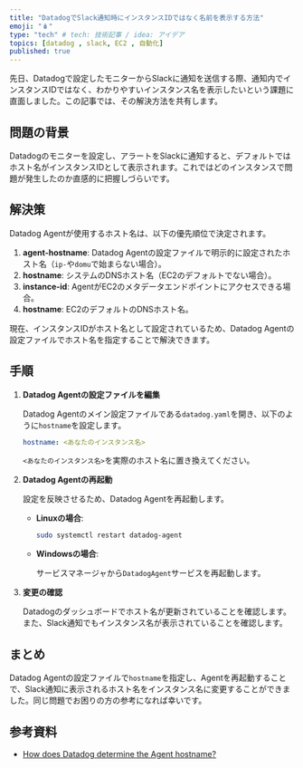 ```yaml
---
title: "DatadogでSlack通知時にインスタンスIDではなく名前を表示する方法"
emoji: "🪆"
type: "tech" # tech: 技術記事 / idea: アイデア
topics: [datadog , slack, EC2 , 自動化]
published: true
---
```


先日、Datadogで設定したモニターからSlackに通知を送信する際、通知内でインスタンスIDではなく、わかりやすいインスタンス名を表示したいという課題に直面しました。この記事では、その解決方法を共有します。

## 問題の背景

Datadogのモニターを設定し、アラートをSlackに通知すると、デフォルトではホスト名がインスタンスIDとして表示されます。これではどのインスタンスで問題が発生したのか直感的に把握しづらいです。

## 解決策

Datadog Agentが使用するホスト名は、以下の優先順位で決定されます。

1. **agent-hostname**: Datadog Agentの設定ファイルで明示的に設定されたホスト名（`ip-`や`domu`で始まらない場合）。
2. **hostname**: システムのDNSホスト名（EC2のデフォルトでない場合）。
3. **instance-id**: AgentがEC2のメタデータエンドポイントにアクセスできる場合。
4. **hostname**: EC2のデフォルトのDNSホスト名。

現在、インスタンスIDがホスト名として設定されているため、Datadog Agentの設定ファイルでホスト名を指定することで解決できます。

## 手順

1. **Datadog Agentの設定ファイルを編集**

    Datadog Agentのメイン設定ファイルである`datadog.yaml`を開き、以下のように`hostname`を設定します。

    ```yaml
    hostname: <あなたのインスタンス名>
    ```

    `<あなたのインスタンス名>`を実際のホスト名に置き換えてください。

2. **Datadog Agentの再起動**

    設定を反映させるため、Datadog Agentを再起動します。

    - **Linuxの場合**:

        ```bash
        sudo systemctl restart datadog-agent
        ```

    - **Windowsの場合**:

        サービスマネージャから`DatadogAgent`サービスを再起動します。

3. **変更の確認**

    Datadogのダッシュボードでホスト名が更新されていることを確認します。また、Slack通知でもインスタンス名が表示されていることを確認します。

## まとめ

Datadog Agentの設定ファイルで`hostname`を指定し、Agentを再起動することで、Slack通知に表示されるホスト名をインスタンス名に変更することができました。同じ問題でお困りの方の参考になれば幸いです。

## 参考資料

- [How does Datadog determine the Agent hostname?](https://docs.datadoghq.com/agent/faq/how-datadog-agent-determines-the-hostname/)

